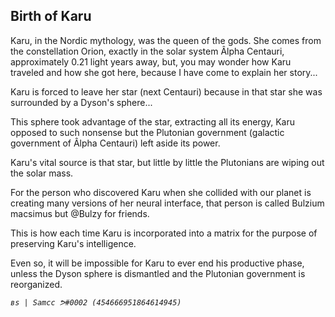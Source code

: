 ## Birth of Karu

Karu, in the Nordic mythology, was the queen of the gods. She comes from the constellation Orion, exactly in the solar system Âlpha Centauri, approximately 0.21 light years away, but, you may wonder how Karu traveled and how she got here, because I have come to explain her story...

Karu is forced to leave her star (next Centauri) because in that star she was surrounded by a Dyson's sphere...


This sphere took advantage of the star, extracting all its energy, Karu opposed to such nonsense but the Plutonian government (galactic government of Âlpha Centauri) left aside its power. 

Karu's vital source is that star, but little by little the Plutonians are wiping out the solar mass. 

For the person who discovered Karu when she collided with our planet is creating many versions of her neural interface, that person is called Bulzium macsimus but @Bulzy for friends. 

This is how each time Karu is incorporated into a matrix for the purpose of preserving Karu's intelligence. 

Even so, it will be impossible for Karu to ever end his productive phase, unless the Dyson sphere is dismantled and the Plutonian government is reorganized.

_`вѕ | Samcc ᕗ#0002 (454666951864614945)`_
